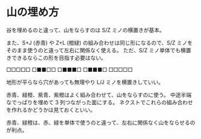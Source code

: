 # 山の埋め方

谷を埋めるのと違って、山をならすのは S/Z ミノの横置きが基本。

また、S+J (赤青) や Z+L (橙緑) の組み合わせは同じ形になるので、S/Z ミノをそのまま使うのと違って左右に関係なく使える。
ただ、S/Z ミノ単体でも横置きできるならこの形を目指す必要はない。

□□□□□
□■■□□
□■■■□
□■■■□
□□□□□

地形が平らなら穴があっても無理やり L/J ミノを横置きしていい。

赤青、緑橙、紫青、紫橙はよく組み合わせて、山をならすのに使う。
中途半端なでっぱりを埋めて 3 列つながった面にする。
ネクストでこれらの組み合わせを作れるかどうかは見ておくといい。

赤青、緑橙は、赤、緑を単体で使うのと違って、左右に関係なく山をならせるのが利点。
